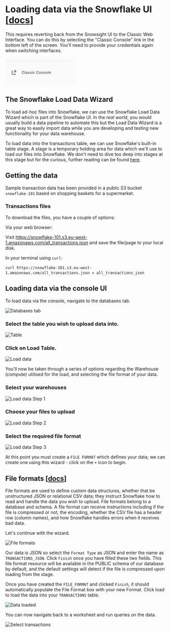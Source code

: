 # Loading data via the Snowflake UI [[docs](https://docs.snowflake.com/en/user-guide/data-load-web-ui.html)]

This requires reverting back from the Snowsight UI to the Classic Web Interface. You can do this by selecting the "Classic Console" link in the bottom left of the screen. You'll need to provide your credentials again when switching interfaces.

![Classic Console link](./assets/classic_console_link.png "Classic Console link")

## The Snowflake Load Data Wizard

To load ad-hoc files into Snowflake, we can use the Snowflake Load Data Wizard which is part of the Snowflake UI. In the _real world_, you would usually build a data pipeline to automate this but the Load Data Wizard is a great way to easily import data while you are developing and testing new functionality for your data warehouse.

To load data into the transactions table, we can use Snowflake's built-in table stage. A stage is a temporary holding area for data which we'll use to load our files into Snowflake. We don't need to dive too deep into stages at this stage but for the curious, further reading can be found [here](https://docs.snowflake.com/en/user-guide/data-load-local-file-system-create-stage.html).

## Getting the data

Sample transaction data has been provided in a public S3 bucket `snowflake-101` based on shopping baskets for a supermarket.

### Transactions files

To download the files, you have a couple of options:

Via your web browser:

Visit https://snowflake-101.s3.eu-west-1.amazonaws.com/all_transactions.json and save the file/page to your local disk.

In your terminal using `curl`:

    curl https://snowflake-101.s3.eu-west-1.amazonaws.com/all_transactions.json > all_transactions.json

## Loading data via the console UI

To load data via the console, navigate to the databases tab.

![Databases tab](./assets/databases.png "Databases tab")

### Select the table you wish to upload data into.

![Table](./assets/tables.png "Table")

### Click on Load Table.

![Load data](./assets/load_data_button.png "Load data")

You'll now be taken through a series of options regarding the Warehouse (compute) utilised for the load, and selecting the file format of your data.


### Select your warehouses

![Load data Step 1](./assets/load_data_1.png "Load data Step 1")

### Choose your files to upload

![Load data Step 2](./assets/load_data_2.png "Load data Step 2")

### Select the required file format

![Load data Step 3](./assets/load_data_3.png "Load data Step 3")

At this point you must create a `FILE FORMAT` which defines your data; we can create one using this wizard - click on the `+` icon to begin.

## File formats [[docs](https://docs.snowflake.com/en/sql-reference/sql/show-file-formats.html)]

File formats are used to define custom data structures, whether that be unstructured JSON or relational CSV data; they instruct Snowflake how to read and handle the data you wish to upload. File formats belong to a database and schema. A file format can receive instructions including if the file is compressed or not, the encoding, whether the CSV file has a header row (column names), and how Snowflake handles errors when it receives bad data.

Let's continue with the wizard.

![File formats](./assets/file_format.png "File formats")

Our data is JSON so select the `Format Type` as JSON and enter the name as `TRANSACTIONS_JSON`. Click `Finish` once you have filled these two fields. This file format resource will be available in the PUBLIC schema of our database by default, and the default settings will detect if the file is compressed upon loading from the stage.

Once you have created the `FILE_FORMAT` and clicked `Finish`, it should automatically populate the File Format box with your new Format. Click load to load the data into your `TRANSACTIONS` table.

![Data loaded](./assets/loaded.png "Data loaded")

You can now navigate back to a worksheet and run queries on the data.

![Select transactions](./assets/select_all.png "Select transactions")
